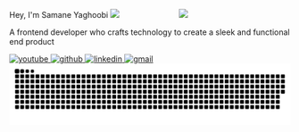 Hey, I'm Samane Yaghoobi <img src="https://user-images.githubusercontent.com/22401814/180605987-b4b14081-4005-4ea1-bcfd-cbe7c3bf36ef.gif" width="25px">
<img align='right' src='https://user-images.githubusercontent.com/5713670/87202985-820dcb80-c2b6-11ea-9f56-7ec461c497c3.gif' width="200px"> 

A frontend developer who crafts technology to create a sleek and functional end product


<a href="https://link.samaane.ir/youtube" target="_blank">
    <img src="https://img.shields.io/badge/Post videos on-Youtube-%231877F2.svg?style=flat&logo=youtube&logoColor=white&color=071A2C" alt="youtube">
  </a>

<a href="https://link.samaane.ir/github" target="_blank">
    <img src="https://img.shields.io/badge/Code on-Github-%231877F2.svg?style=flat&logo=github&logoColor=white&color=071A2C" alt="github">
  </a>
<a href="https://link.samaane.ir/linkedin" target="_blank">
    <img src="https://img.shields.io/badge/and Connect on-Linkedin-%231877F2.svg?style=flat&logo=linkedin&logoColor=white&color=071A2C" alt="linkedin">
  </a>
  
<a href="mailto:hi@samaane.ir" target="_blank">
    <img src="https://img.shields.io/badge/Let's say-hi@samaane.ir-%231877F2.svg?style=flat&logo=gmail&logoColor=white&color=071A2C" alt="gmail">
  </a>

<img alt="github contribution snake animation" src="https://github.com/SamaneYaghoobi/SamaneYaghoobi/blob/output/github-contribution-grid-snake.svg">
